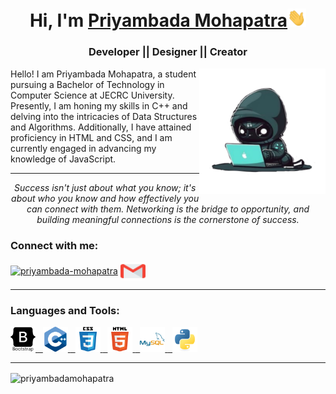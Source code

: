 <h1 align="center">Hi, I'm <a href="https://www.linkedin.com/in/priyambada-mohapatra/">Priyambada Mohapatra</a><img src="https://github.com/ABSphreak/ABSphreak/blob/master/gifs/Hi.gif" width="30px"></h1>
<h3 align="center">Developer || Designer || Creator </h3>
<img align="right" alt="image" width=40% src="https://github.com/PriyambadaMohapatra/PriyambadaMohapatra/blob/main/hacker-logo.PNG">
Hello! I am Priyambada Mohapatra, a student pursuing a Bachelor of Technology in Computer Science at JECRC University. Presently, I am honing my skills in C++ and delving into the intricacies of Data Structures and Algorithms. Additionally, I have attained proficiency in HTML and CSS, and I am currently engaged in advancing my knowledge of JavaScript.
<hr>
<p align="center"><i>Success isn't just about what you know; it's about who you know and how effectively you can connect with them. Networking is the bridge to opportunity, and building meaningful connections is the cornerstone of success.</i></p>
<h3 align="left">Connect with me:</h3>
<p align="left">
<a href="https://linkedin.com/in/priyambada-mohapatra" target="blank"><img align="center" src="https://raw.githubusercontent.com/rahuldkjain/github-profile-readme-generator/master/src/images/icons/Social/linked-in-alt.svg" alt="priyambada-mohapatra" height="30" width="40" /></a>
 <a href="mailto:priyambadamphapatra29@gmail.com"><img align="center" src="gmail.svg" alt="priyambada-mohapatra" height="30" width="40" /></a>
</p>
<hr>
<h3 align="left">Languages and Tools:</h3>
<p align="left"> <a href="https://getbootstrap.com" target="_blank" rel="noreferrer"> 
 <img src="https://raw.githubusercontent.com/devicons/devicon/master/icons/bootstrap/bootstrap-plain-wordmark.svg" alt="bootstrap" width="40" height="40"/> </a> <a href="https://www.w3schools.com/cpp/" target="_blank" rel="noreferrer">&nbsp
 <img src="https://raw.githubusercontent.com/devicons/devicon/master/icons/cplusplus/cplusplus-original.svg" alt="cplusplus" width="40" height="40"/> </a> <a href="https://www.w3schools.com/css/" target="_blank" rel="noreferrer">&nbsp 
  <img src="https://raw.githubusercontent.com/devicons/devicon/master/icons/css3/css3-original-wordmark.svg" alt="css3" width="40" height="40"/> </a> <a href="https://www.w3.org/html/" target="_blank" rel="noreferrer"> &nbsp
   <img src="https://raw.githubusercontent.com/devicons/devicon/master/icons/html5/html5-original-wordmark.svg" alt="html5" width="40" height="40"/> </a> <a href="https://www.mysql.com/" target="_blank" rel="noreferrer">&nbsp
    <img src="https://raw.githubusercontent.com/devicons/devicon/master/icons/mysql/mysql-original-wordmark.svg" alt="mysql" width="40" height="40"/> </a> <a href="https://www.python.org" target="_blank" rel="noreferrer"> &nbsp
     <img src="https://raw.githubusercontent.com/devicons/devicon/master/icons/python/python-original.svg" alt="python" width="40" height="40"/> </a> 
</p>
<hr>
<p><img align="center" src="https://github-readme-streak-stats.herokuapp.com/?user=priyambadamohapatra&" alt="priyambadamohapatra" /></p>

 
